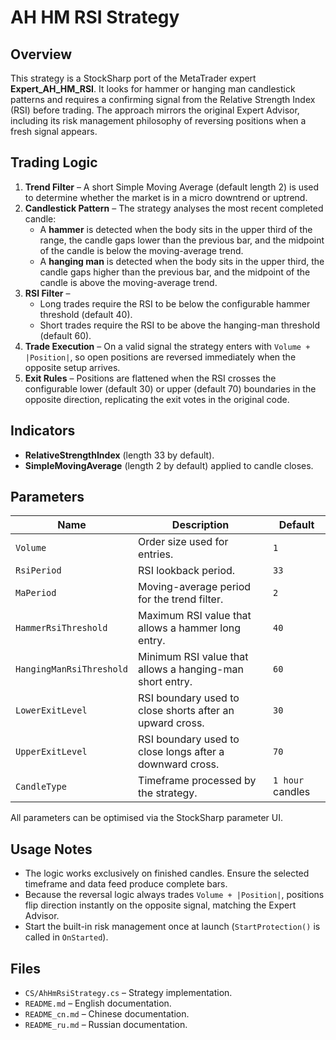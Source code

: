 # AH HM RSI Strategy

## Overview
This strategy is a StockSharp port of the MetaTrader expert **Expert_AH_HM_RSI**. It looks for hammer or hanging man candlestick patterns and requires a confirming signal from the Relative Strength Index (RSI) before trading. The approach mirrors the original Expert Advisor, including its risk management philosophy of reversing positions when a fresh signal appears.

## Trading Logic
1. **Trend Filter** – A short Simple Moving Average (default length 2) is used to determine whether the market is in a micro downtrend or uptrend.
2. **Candlestick Pattern** – The strategy analyses the most recent completed candle:
   - A **hammer** is detected when the body sits in the upper third of the range, the candle gaps lower than the previous bar, and the midpoint of the candle is below the moving-average trend.
   - A **hanging man** is detected when the body sits in the upper third, the candle gaps higher than the previous bar, and the midpoint of the candle is above the moving-average trend.
3. **RSI Filter** –
   - Long trades require the RSI to be below the configurable hammer threshold (default 40).
   - Short trades require the RSI to be above the hanging-man threshold (default 60).
4. **Trade Execution** – On a valid signal the strategy enters with `Volume + |Position|`, so open positions are reversed immediately when the opposite setup arrives.
5. **Exit Rules** – Positions are flattened when the RSI crosses the configurable lower (default 30) or upper (default 70) boundaries in the opposite direction, replicating the exit votes in the original code.

## Indicators
- **RelativeStrengthIndex** (length 33 by default).
- **SimpleMovingAverage** (length 2 by default) applied to candle closes.

## Parameters
| Name | Description | Default |
| --- | --- | --- |
| `Volume` | Order size used for entries. | `1` |
| `RsiPeriod` | RSI lookback period. | `33` |
| `MaPeriod` | Moving-average period for the trend filter. | `2` |
| `HammerRsiThreshold` | Maximum RSI value that allows a hammer long entry. | `40` |
| `HangingManRsiThreshold` | Minimum RSI value that allows a hanging-man short entry. | `60` |
| `LowerExitLevel` | RSI boundary used to close shorts after an upward cross. | `30` |
| `UpperExitLevel` | RSI boundary used to close longs after a downward cross. | `70` |
| `CandleType` | Timeframe processed by the strategy. | `1 hour` candles |

All parameters can be optimised via the StockSharp parameter UI.

## Usage Notes
- The logic works exclusively on finished candles. Ensure the selected timeframe and data feed produce complete bars.
- Because the reversal logic always trades `Volume + |Position|`, positions flip direction instantly on the opposite signal, matching the Expert Advisor.
- Start the built-in risk management once at launch (`StartProtection()` is called in `OnStarted`).

## Files
- `CS/AhHmRsiStrategy.cs` – Strategy implementation.
- `README.md` – English documentation.
- `README_cn.md` – Chinese documentation.
- `README_ru.md` – Russian documentation.

